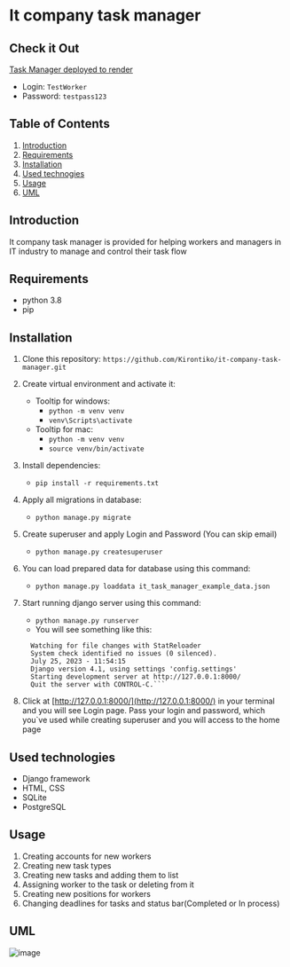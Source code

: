 # It company task manager

## Check it Out

[Task Manager deployed to render](https://task-manager-n7we.onrender.com)
- Login: ```TestWorker```
- Password: ```testpass123```
## Table of Contents
 1. [Introduction](#introduction)
 2. [Requirements](#requirements)
 3. [Installation](#installation)
 4. [Used technogies](#used-technologies)
 5. [Usage](#usage)
 6. [UML](#uml)


## Introduction
It company task manager is provided for helping
workers and managers in IT industry to manage and control
their task flow

## Requirements
* python 3.8
* pip

## Installation
1. Clone this repository:
    ```https://github.com/Kirontiko/it-company-task-manager.git```
2. Create virtual environment and activate it:
   * Tooltip for windows:
     - ```python -m venv venv``` 
     - ```venv\Scripts\activate```
   * Tooltip for mac:
     - ```python -m venv venv```
     - ```source venv/bin/activate```

3. Install dependencies:
    - ```pip install -r requirements.txt```

4. Apply all migrations in database:
   - ```python manage.py migrate```

5. Create superuser and apply Login and Password
   (You can skip email)
   - ```python manage.py createsuperuser```
6. You can load prepared data for database using this command:
   - ```python manage.py loaddata it_task_manager_example_data.json```

7. Start running django server using this command:
   - ```python manage.py runserver```
   - You will see something like this:
   ```
     Watching for file changes with StatReloader
     System check identified no issues (0 silenced).
     July 25, 2023 - 11:54:15
     Django version 4.1, using settings 'config.settings'
     Starting development server at http://127.0.0.1:8000/
     Quit the server with CONTROL-C.```
8. Click at [http://127.0.0.1:8000/](http://127.0.0.1:8000/) in your terminal 
   and you will see Login page. Pass your login and password,
   which you`ve used while creating superuser and you will 
   access to the home page

## Used technologies
- Django framework
- HTML, CSS
- SQLite
- PostgreSQL

## Usage
1. Creating accounts for new workers
2. Creating new task types
3. Creating new tasks and adding them to list
4. Assigning worker to the task or deleting from it
5. Creating new positions for workers
6. Changing deadlines for tasks and status bar(Completed or In process)

## UML
![image](https://github.com/Kirontiko/it-company-task-manager/assets/90575903/deb50426-0d98-496a-9ce2-e494d5e15dad)
